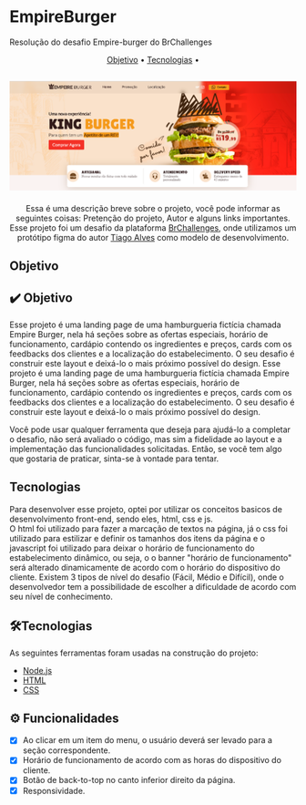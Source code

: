 # EmpireBurger
Resolução do desafio Empire-burger do BrChallenges
<p align="center">
    <a href="#objetivo">Objetivo</a> •
    <a href="#tecnologias">Tecnologias</a> • 
</p>
<h2 align="center">
    <img alt="NextLevelWeek" title="#NextLevelWeek" src="./assets/imgs/banner.png"/>
</h2>
<p align="center">
    Essa é uma descrição breve sobre o projeto, você pode informar as
    seguintes coisas: Pretenção do projeto, Autor e alguns links 
    importantes.
    Esse projeto foi um desafio da plataforma <a href="https://www.brchallenges.com/">BrChallenges</a>, onde utilizamos
    um protótipo figma do autor <a href="https://www.behance.net/tiagofenixe9d9">Tiago Alves</a> como modelo de
    desenvolvimento.
</p>
<h2>Objetivo</h2>
<h2 id="objetivo">✔️ Objetivo</h2>
<p>
    Esse projeto é uma landing page de uma hamburgueria fictícia chamada Empire Burger, nela há seções sobre as ofertas especiais, horário de funcionamento,     cardápio contendo os ingredientes e preços, cards com os feedbacks dos clientes e a localização do estabelecimento. O seu desafio é construir este layout     e deixá-lo o mais próximo possível do design.
    Esse projeto é uma landing page de uma hamburgueria fictícia chamada Empire Burger, nela há seções sobre as ofertas especiais, horário de   funcionamento, cardápio contendo os ingredientes e preços, cards com os feedbacks dos clientes e a localização do estabelecimento. O seu desafio é construir este layout e deixá-lo o mais próximo possível do design.
</p>
<p>
    Você pode usar qualquer ferramenta que deseja para ajudá-lo a completar o desafio, não será avaliado o código, mas sim a fidelidade ao layout e a             implementação das funcionalidades solicitadas. Então, se você tem algo que gostaria de praticar, sinta-se à vontade para tentar.
</p>
<h2>Tecnologias</h2>
<p>
    Para desenvolver esse projeto, optei por utilizar os conceitos basicos de desenvolvimento front-end, sendo eles, html, css e js. <br>
    O html foi utilizado para fazer a marcação de textos na página, já o css foi utilizado para estilizar e definir os tamanhos dos itens da página e
    o javascript foi utilizado para deixar o horário de funcionamento do estabelecimento dinâmico, ou seja, o o banner "horário de funcionamento" será
    alterado dinamicamente de acordo com o horário do dispositivo do cliente.
Existem 3 tipos de nível do desafio (Fácil, Médio e Difícil), onde o desenvolvedor tem a possibilidade de escolher a dificuldade de acordo com seu nível de conhecimento.
</p>

<h2 id="Tecnologias">🛠Tecnologias</h2>

As seguintes ferramentas foram usadas na construção do projeto:

- [Node.js](https://nodejs.org/en/)
- [HTML](https://developer.mozilla.org/pt-BR/docs/Web/HTML)
- [CSS](https://developer.mozilla.org/pt-BR/docs/Web/CSS)


<h2 id="funcionalidades">⚙️ Funcionalidades</h2>

- [x] Ao clicar em um item do menu, o usuário deverá ser levado para a seção correspondente.
- [x] Horário de funcionamento de acordo com as horas do dispositivo do cliente.
- [x] Botão de back-to-top no canto inferior direito da página.
- [x] Responsividade.